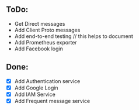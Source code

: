 
## ToDo:

- Get Direct messages
- Add Client Proto messages
- Add end-to-end testing // this helps to document
- Add Prometheus exporter
- Add Facebook login

## Done:
- [x] Add Authentication service
- [x] Add Google Login
- [x] Add IAM Service
- [x] Add Frequent message service